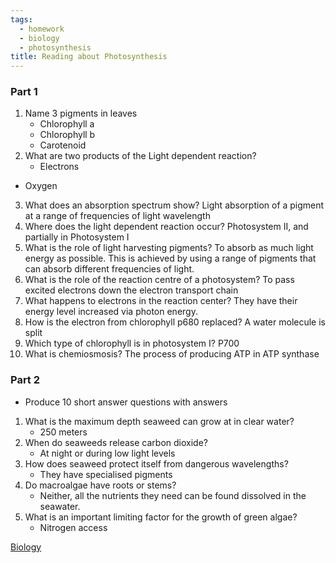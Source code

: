 ```yaml
---
tags:
  - homework
  - biology
  - photosynthesis
title: Reading about Photosynthesis
---
```

### Part 1

1) Name 3 pigments in leaves
   - Chlorophyll a
   - Chlorophyll b
   - Carotenoid
2) What are two products of the Light dependent reaction?
   - Electrons
  - Oxygen
3) What does an absorption spectrum show?
  Light absorption of a pigment at a range of frequencies of light wavelength
4) Where does the light dependent reaction occur?
   Photosystem II, and partially in Photosystem I
5) What is the role of light harvesting pigments?
   To absorb as much light energy as possible. This is achieved by using a range of pigments that can absorb different frequencies of light.
6) What is the role of the reaction centre of a photosystem?
   To pass excited electrons down the electron transport chain
7) What happens to electrons in the reaction center?
   They have their energy level increased via photon energy.
8) How is the electron from chlorophyll p680 replaced?
   A water molecule is split 
9) Which type of chlorophyll is in photosystem I?
   P700
10) What is chemiosmosis?
    The process of producing ATP in ATP synthase

### Part 2

- Produce 10 short answer questions with answers

1) What is the maximum depth seaweed can grow at in clear water? 
   - 250 meters
2) When do seaweeds release carbon dioxide?
   - At night or during low light levels
3) How does seaweed protect itself from dangerous wavelengths?
   - They have specialised pigments
4) Do macroalgae have roots or stems?
   - Neither, all the nutrients they need can be found dissolved in the seawater. 
5) What is an important limiting factor for the growth of green algae?
   - Nitrogen access

   

[Biology](/Biology)